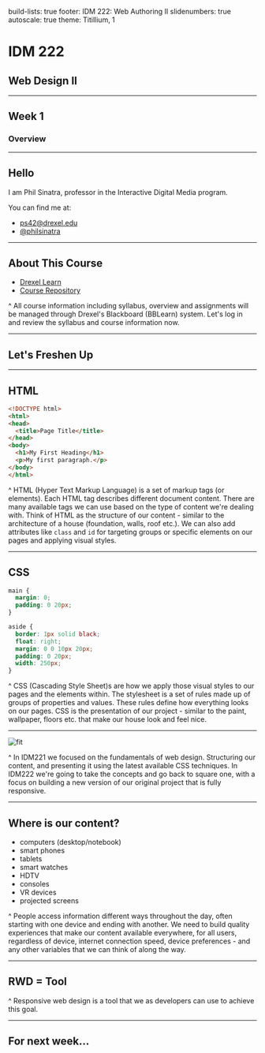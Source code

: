 build-lists: true
footer: IDM 222: Web Authoring II
slidenumbers: true
autoscale: true
theme: Titillium, 1

# IDM 222
## Web Design II

---

## Week 1
### Overview

---

## Hello

I am Phil Sinatra, professor in the Interactive Digital Media program.

You can find me at:

- ps42@drexel.edu
- [@philsinatra](https://twitter.com/philsinatra)

---

## About This Course

- [Drexel Learn](https://learn.dcollege.net/webapps/login/)
- [Course Repository](https://github.com/philsinatra/IDM222)

^ All course information including syllabus, overview and assignments will be managed through Drexel's Blackboard (BBLearn) system. Let's log in and review the syllabus and course information now.

---

## Let's Freshen Up

---

## HTML

```html
<!DOCTYPE html>
<html>
<head>
  <title>Page Title</title>
</head>
<body>
  <h1>My First Heading</h1>
  <p>My first paragraph.</p>
</body>
</html>
```

^ HTML (Hyper Text Markup Language) is a set of markup tags (or elements). Each HTML tag describes different document content. There are many available tags we can use based on the type of content we're dealing with. Think of HTML as the structure of our content - similar to the architecture of a house (foundation, walls, roof etc.). We can also add attributes like `class` and `id` for targeting groups or specific elements on our pages and applying visual styles.

---

## CSS

```css
main {
  margin: 0;
  padding: 0 20px;
}

aside {
  border: 1px solid black;
  float: right;
  margin: 0 0 10px 20px;
  padding: 0 20px;
  width: 250px;
}
```

^ CSS (Cascading Style Sheet)s are how we apply those visual styles to our pages and the elements within. The stylesheet is a set of rules made up of groups of properties and values. These rules define how everything looks on our pages. CSS is the presentation of our project - similar to the paint, wallpaper, floors etc. that make our house look and feel nice.

---

![fit](http://blog.froont.com/content/images/2014/11/08_Desktop-first-vs-Mobile-first-3.gif)

^ In IDM221 we focused on the fundamentals of web design. Structuring our content, and presenting it using the latest available CSS techniques. In IDM222 we're going to take the concepts and go back to square one, with a focus on building a new version of our original project that is fully responsive.

---

## Where is our content?

- computers (desktop/notebook)
- smart phones
- tablets
- smart watches
- HDTV
- consoles
- VR devices
- projected screens

^ People access information different ways throughout the day, often starting with one device and ending with another. We need to build quality experiences that make our content available everywhere, for all users, regardless of device, internet connection speed, device preferences - and any other variables that we can think of along the way.

---

## RWD = Tool

^ Responsive web design is a tool that we as developers can use to achieve this goal.

---

## For next week...
